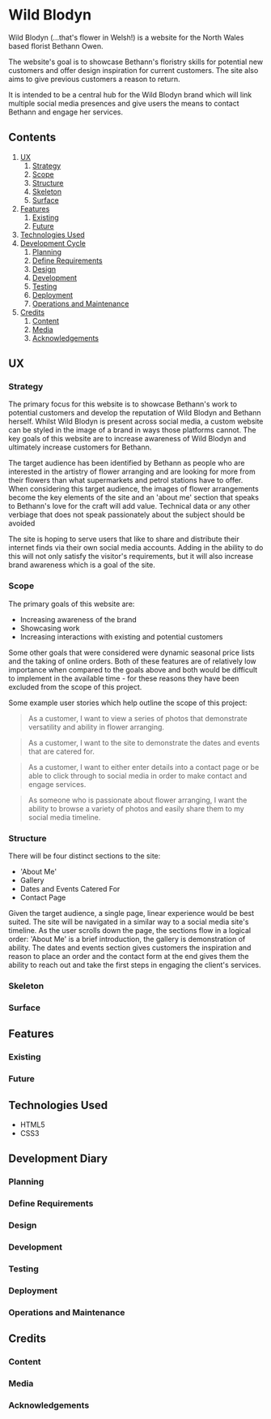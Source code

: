 # Wild Blodyn
Wild Blodyn (...that's flower in Welsh!) is a website for the North Wales based florist Bethann Owen.

The website's goal is to showcase Bethann's floristry skills for potential new customers and offer design inspiration for current customers. The site also aims to give previous customers a reason to return.

It is intended to be a central hub for the Wild Blodyn brand which will link multiple social media presences and give users the means to contact Bethann and engage her services. 

## Contents
1. [UX](#ux)
    1. [Strategy](#strategy)
    2. [Scope](#scope)
    3. [Structure](#structure)
    4. [Skeleton](#skeleton)
    5. [Surface](#surface)
2. [Features](#features)
    1. [Existing](#existing)
    2. [Future](#future)
3. [Technologies Used](#technologies-used)
4. [Development Cycle](#development-cycle)
   1. [Planning](#planning)
   2. [Define Requirements](#define-requirements)
   3. [Design](#design)
   4. [Development](#development)
   5. [Testing](#testing)
   6. [Deployment](#deployment)
   7. [Operations and Maintenance](#operations-and-maintenance)
5. [Credits](#credits)
   1. [Content](#content)
   2. [Media](#media)
   3. [Acknowledgements](#acknowledgements)

## UX
### Strategy
The primary focus for this website is to showcase Bethann's work to potential customers and develop the reputation of Wild Blodyn and Bethann herself. Whilst Wild Blodyn is present across social media, a custom website can be styled in the image of a brand in ways those platforms cannot. The key goals of this website are to increase awareness of Wild Blodyn and ultimately increase customers for Bethann.

The target audience has been identified by Bethann as people who are interested in the artistry of flower arranging and are looking for more from their flowers than what supermarkets and petrol stations have to offer. When considering this target audience, the images of flower arrangements become the key elements of the site and an 'about me' section that speaks to Bethann's love for the craft will add value. Technical data or any other verbiage that does not speak passionately about the subject should be avoided

The site is hoping to serve users that like to share and distribute their internet finds via their own social media accounts. Adding in the ability to do this will not only satisfy the visitor's requirements, but it will also increase brand awareness which is a goal of the site.


### Scope
The primary goals of this website are:
* Increasing awareness of the brand
* Showcasing work
* Increasing interactions with existing and potential customers

Some other goals that were considered were dynamic seasonal price lists and the taking of online orders. Both of these features are of relatively low importance when compared to the goals above and both would be difficult to implement in the available time - for these reasons they have been excluded from the scope of this project.

Some example user stories which help outline the scope of this project:

> As a customer, I want to view a series of photos that demonstrate versatility and ability in flower arranging.

> As a customer, I want to the site to demonstrate the dates and events that are catered for.

> As a customer, I want to either enter details into a contact page or be able to click through to social media in order to make contact and engage services.

> As someone who is passionate about flower arranging, I want the ability to browse a variety of photos and easily share them to my social media timeline.

### Structure
There will be four distinct sections to the site:
* 'About Me'
* Gallery
* Dates and Events Catered For
* Contact Page

Given the target audience, a single page, linear experience would be best suited. The site will be navigated in a similar way to a social media site's timeline. As the user scrolls down the page, the sections flow in a logical order: 'About Me' is a brief introduction, the gallery is demonstration of ability. The dates and events section gives customers the inspiration and reason to place an order and the contact form at the end gives them the ability to reach out and take the first steps in engaging the client's services.

### Skeleton
### Surface

## Features
### Existing
### Future

## Technologies Used
* HTML5
* CSS3

## Development Diary
### Planning
### Define Requirements
### Design
### Development
### Testing
### Deployment
### Operations and Maintenance

## Credits
### Content
### Media
### Acknowledgements